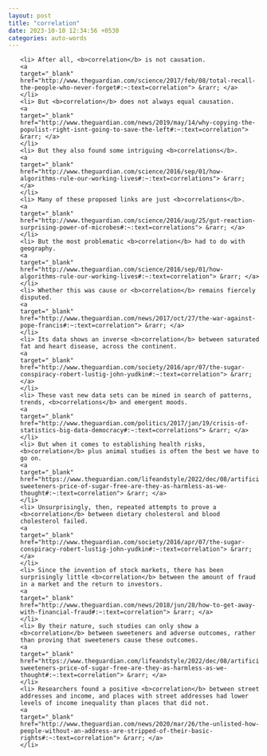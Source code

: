 ```yaml
---
layout: post
title: "correlation"
date: 2023-10-10 12:34:56 +0530
categories: auto-words
---
```

<ol>

    <li> After all, <b>correlation</b> is not causation.
    <a 
    target="_blank" 
    href="http://www.theguardian.com/science/2017/feb/08/total-recall-the-people-who-never-forget#:~:text=correlation"> &rarr; </a>
    </li>
    <li> But <b>correlation</b> does not always equal causation.
    <a 
    target="_blank" 
    href="http://www.theguardian.com/news/2019/may/14/why-copying-the-populist-right-isnt-going-to-save-the-left#:~:text=correlation"> &rarr; </a>
    </li>
    <li> But they also found some intriguing <b>correlations</b>.
    <a 
    target="_blank" 
    href="http://www.theguardian.com/science/2016/sep/01/how-algorithms-rule-our-working-lives#:~:text=correlations"> &rarr; </a>
    </li>
    <li> Many of these proposed links are just <b>correlations</b>.
    <a 
    target="_blank" 
    href="http://www.theguardian.com/science/2016/aug/25/gut-reaction-surprising-power-of-microbes#:~:text=correlations"> &rarr; </a>
    </li>
    <li> But the most problematic <b>correlation</b> had to do with geography.
    <a 
    target="_blank" 
    href="http://www.theguardian.com/science/2016/sep/01/how-algorithms-rule-our-working-lives#:~:text=correlation"> &rarr; </a>
    </li>
    <li> Whether this was cause or <b>correlation</b> remains fiercely disputed.
    <a 
    target="_blank" 
    href="http://www.theguardian.com/news/2017/oct/27/the-war-against-pope-francis#:~:text=correlation"> &rarr; </a>
    </li>
    <li> Its data shows an inverse <b>correlation</b> between saturated fat and heart disease, across the continent.
    <a 
    target="_blank" 
    href="http://www.theguardian.com/society/2016/apr/07/the-sugar-conspiracy-robert-lustig-john-yudkin#:~:text=correlation"> &rarr; </a>
    </li>
    <li> These vast new data sets can be mined in search of patterns, trends, <b>correlations</b> and emergent moods.
    <a 
    target="_blank" 
    href="http://www.theguardian.com/politics/2017/jan/19/crisis-of-statistics-big-data-democracy#:~:text=correlations"> &rarr; </a>
    </li>
    <li> But when it comes to establishing health risks, <b>correlation</b> plus animal studies is often the best we have to go on.
    <a 
    target="_blank" 
    href="https://www.theguardian.com/lifeandstyle/2022/dec/08/artificial-sweeteners-price-of-sugar-free-are-they-as-harmless-as-we-thought#:~:text=correlation"> &rarr; </a>
    </li>
    <li> Unsurprisingly, then, repeated attempts to prove a <b>correlation</b> between dietary cholesterol and blood cholesterol failed.
    <a 
    target="_blank" 
    href="http://www.theguardian.com/society/2016/apr/07/the-sugar-conspiracy-robert-lustig-john-yudkin#:~:text=correlation"> &rarr; </a>
    </li>
    <li> Since the invention of stock markets, there has been surprisingly little <b>correlation</b> between the amount of fraud in a market and the return to investors.
    <a 
    target="_blank" 
    href="http://www.theguardian.com/news/2018/jun/28/how-to-get-away-with-financial-fraud#:~:text=correlation"> &rarr; </a>
    </li>
    <li> By their nature, such studies can only show a <b>correlation</b> between sweeteners and adverse outcomes, rather than proving that sweeteners cause these outcomes.
    <a 
    target="_blank" 
    href="https://www.theguardian.com/lifeandstyle/2022/dec/08/artificial-sweeteners-price-of-sugar-free-are-they-as-harmless-as-we-thought#:~:text=correlation"> &rarr; </a>
    </li>
    <li> Researchers found a positive <b>correlation</b> between street addresses and income, and places with street addresses had lower levels of income inequality than places that did not.
    <a 
    target="_blank" 
    href="http://www.theguardian.com/news/2020/mar/26/the-unlisted-how-people-without-an-address-are-stripped-of-their-basic-rights#:~:text=correlation"> &rarr; </a>
    </li>